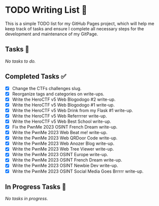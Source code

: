 # TODO Writing List 📝

This is a simple TODO list for my GitHub Pages project, which will help me keep track of tasks and ensure I complete all necessary steps for the development and maintenance of my GitPage.

## Tasks 🎯

_No tasks to do._

## Completed Tasks ✅

- [X] Change the CTFs challenges slug.
- [X] Reorganize tags and categories on write-ups.
- [X] Write the HeroCTF v5 Web Blogodogo #2 write-up.
- [X] Write the HeroCTF v5 Web Blogodogo #1 write-up.
- [X] Write the HeroCTF v5 Web Drink from my Flask #1 write-up.
- [X] Write the HeroCTF v5 Web Referrrrer write-up.
- [X] Write the HeroCTF v5 Web Best School write-up.
- [X] Fix the PwnMe 2023 OSINT French Dream write-up.
- [X] Write the PwnMe 2023 Web Beat me! write-up.
- [X] Write the PwnMe 2023 Web QRDoor Code write-up.
- [X] Write the PwnMe 2023 Web Anozer Blog write-up.
- [X] Write the PwnMe 2023 Web Tree Viewer write-up.
- [X] Write the PwnMe 2023 OSINT Europe write-up.
- [X] Write the PwnMe 2023 OSINT French Dream write-up.
- [X] Write the PwnMe 2023 OSINT Newbie Dev write-up.
- [X] Write the PwnMe 2023 OSINT Social Media Goes Brrrrr write-up.

## In Progress Tasks 🔧

_No tasks in progress._
